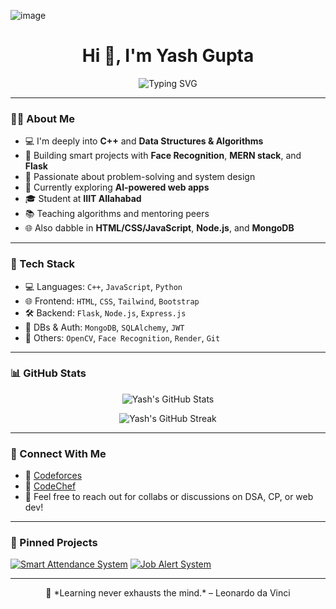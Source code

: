 ![image](https://github.com/user-attachments/assets/806abce7-2794-4d0a-adc8-50d03c19095a)<h1 align="center">Hi 👋, I'm Yash Gupta</h1>

<p align="center">
  <img src="https://readme-typing-svg.demolab.com?font=Fira+Code&pause=1000&center=true&vCenter=true&width=435&lines=Competitive+Programmer;C%2B%2B+Enthusiast;Full-Stack+Web+Developer;Lifelong+Learner" alt="Typing SVG" />
</p>

---

### 👨‍💻 About Me

- 💻 I'm deeply into **C++** and **Data Structures & Algorithms**
- 🤖 Building smart projects with **Face Recognition**, **MERN stack**, and **Flask**
- 🧠 Passionate about problem-solving and system design
- 🎯 Currently exploring **AI-powered web apps**
- 🎓 Student at **IIIT Allahabad**
- 📚 Teaching algorithms and mentoring peers
- 🌐 Also dabble in **HTML/CSS/JavaScript**, **Node.js**, and **MongoDB**

---

### 🔧 Tech Stack

- 💻 Languages: `C++`, `JavaScript`, `Python`
- 🌐 Frontend: `HTML`, `CSS`, `Tailwind`, `Bootstrap`
- 🛠️ Backend: `Flask`, `Node.js`, `Express.js`
- 🧠 DBs & Auth: `MongoDB`, `SQLAlchemy`, `JWT`
- 🎥 Others: `OpenCV`, `Face Recognition`, `Render`, `Git`

---

### 📊 GitHub Stats

<p align="center">
  <img src="https://github-readme-stats.vercel.app/api?username=Yashgupta8&show_icons=true&theme=radical" alt="Yash's GitHub Stats"/>
</p>

<p align="center">
  <img src="https://github-readme-streak-stats.herokuapp.com/?user=Yashgupta8&theme=radical" alt="Yash's GitHub Streak"/>
</p>

---

### 🚀 Connect With Me

- 📎 [Codeforces](https://codeforces.com/profile/Yashgupta8)
- 📎 [CodeChef](https://www.codechef.com/users/yashgupta8)
- 💬 Feel free to reach out for collabs or discussions on DSA, CP, or web dev!

---

### 📁 Pinned Projects

[![Smart Attendance System](https://github.com/Yashgupta8/localfix)](https://github.com/Yashgupta8/localfix)
[![Job Alert System](https://github.com/Yashgupta8/localfix)]([https://github.com/Yashgupta8/Job-Alert-System](https://github.com/Yashgupta8/localfix))

---

<p align="center">
  🧠 *Learning never exhausts the mind.* – Leonardo da Vinci
</p>
